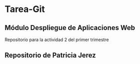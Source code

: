 # Tarea-Git
## Módulo Despliegue de Aplicaciones Web
Repositorio para la actividad 2 del primer trimestre
## Repositorio de Patricia Jerez
